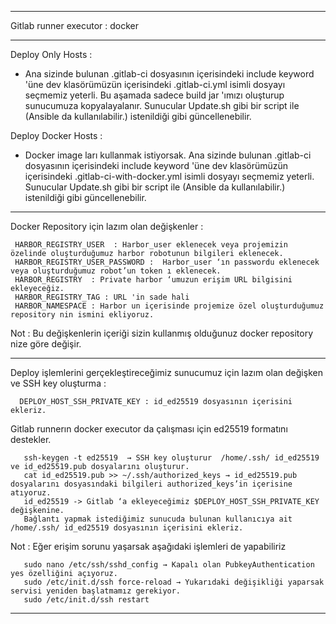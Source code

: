 ------

Gitlab runner executor : docker

------
Deploy Only Hosts :
- Ana sizinde bulunan .gitlab-ci dosyasının içerisindeki include keyword 'üne dev klasörümüzün içerisindeki .gitlab-ci.yml isimli dosyayı seçmemiz yeterli. Bu aşamada sadece build jar 'ımızı oluşturup sunucumuza kopyalayalanır. Sunucular Update.sh gibi bir script ile (Ansible da kullanılabilir.) istenildiği gibi güncellenebilir.

Deploy Docker Hosts :
- Docker image ları kullanmak istiyorsak. Ana sizinde bulunan .gitlab-ci dosyasının içerisindeki include keyword 'üne dev klasörümüzün içerisindeki .gitlab-ci-with-docker.yml isimli dosyayı seçmemiz yeterli. Sunucular Update.sh gibi bir script ile (Ansible da kullanılabilir.) istenildiği gibi güncellenebilir.

------

Docker Repository için lazım olan değişkenler : 

```
 HARBOR_REGISTRY_USER  : Harbor_user eklenecek veya projemizin özelinde oluşturduğumuz harbor robotunun bilgileri eklenecek.
 HARBOR_REGISTRY_USER_PASSWORD :  Harbor_user ‘ın passwordu eklenecek veya oluşturduğumuz robot’un token ı eklenecek.
 HARBOR_REGISTRY  : Private harbor ‘umuzun erişim URL bilgisini ekleyeceğiz.
 HARBOR_REGISTRY_TAG : URL 'in sade hali
 HARBOR_NAMESPACE : Harbor un içerisinde projemize özel oluşturduğumuz repository nin ismini ekliyoruz.
```

  Not : Bu değişkenlerin içeriği sizin kullanmış olduğunuz docker repository nize göre değişir.

---
Deploy işlemlerini gerçekleştireceğimiz sunucumuz için lazım olan değişken ve SSH key oluşturma :
```
  DEPLOY_HOST_SSH_PRIVATE_KEY : id_ed25519 dosyasının içerisini ekleriz. 
```
  Gitlab runnerın docker executor da çalışması için ed25519 formatını destekler.
  
```
   ssh-keygen -t ed25519  → SSH key oluşturur  /home/.ssh/ id_ed25519 ve id_ed25519.pub dosyalarını oluşturur.
   cat id_ed25519.pub >> ~/.ssh/authorized_keys → id_ed25519.pub dosyalarını dosyasındaki bilgileri authorized_keys’in içerisine atıyoruz.
   id_ed25519 -> Gitlab ‘a ekleyeceğimiz $DEPLOY_HOST_SSH_PRIVATE_KEY değişkenine. 
   Bağlantı yapmak istediğimiz sunucuda bulunan kullanıcıya ait  /home/.ssh/ id_ed25519 dosyasının içerisini ekleriz. 
```

  Not : Eğer erişim sorunu yaşarsak aşağıdaki işlemleri de yapabiliriz
```
   sudo nano /etc/ssh/sshd_config → Kapalı olan PubkeyAuthentication yes özelliğini açıyoruz.
   sudo /etc/init.d/ssh force-reload → Yukarıdaki değişikliği yaparsak servisi yeniden başlatmamız gerekiyor.
   sudo /etc/init.d/ssh restart
 ```
---
